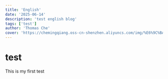 ```yaml
---
title: 'English'
date: '2025-06-14'
description: 'test english blog'
tags: ['test']
author: 'Thomas Che'
cover: 'https://chemingqiang.oss-cn-shenzhen.aliyuncs.com/img/%E6%9C%BA%E8%BD%A6_PixCake/DSC04465.jpg'
---
```


# test

This is my first test

